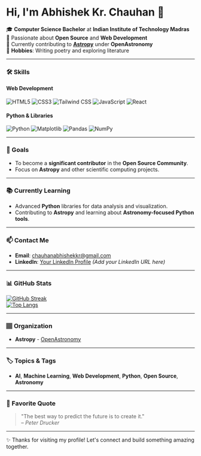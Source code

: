 # Hi, I'm Abhishek Kr. Chauhan 👋

🎓 **Computer Science Bachelor** at **Indian Institute of Technology Madras**  
🌱 Passionate about **Open Source** and **Web Development**  
🚀 Currently contributing to **[Astropy](https://www.astropy.org/)** under **OpenAstronomy**  
📝 **Hobbies**: Writing poetry and exploring literature  

---

### 🛠️ Skills

#### Web Development
![HTML5](https://img.shields.io/badge/HTML5-E34F26?style=flat&logo=html5&logoColor=white)
![CSS3](https://img.shields.io/badge/CSS3-1572B6?style=flat&logo=css3&logoColor=white)
![Tailwind CSS](https://img.shields.io/badge/Tailwind_CSS-38B2AC?style=flat&logo=tailwind-css&logoColor=white)
![JavaScript](https://img.shields.io/badge/JavaScript-F7DF1E?style=flat&logo=javascript&logoColor=black)
![React](https://img.shields.io/badge/React-61DAFB?style=flat&logo=react&logoColor=black)

#### Python & Libraries
![Python](https://img.shields.io/badge/Python-3776AB?style=flat&logo=python&logoColor=white)
![Matplotlib](https://img.shields.io/badge/Matplotlib-11557C?style=flat&logo=python&logoColor=white)
![Pandas](https://img.shields.io/badge/Pandas-150458?style=flat&logo=pandas&logoColor=white)
![NumPy](https://img.shields.io/badge/NumPy-013243?style=flat&logo=numpy&logoColor=white)

---

### 🌟 Goals
- To become a **significant contributor** in the **Open Source Community**.  
- Focus on **Astropy** and other scientific computing projects.  

---

### 📚 Currently Learning
- Advanced **Python** libraries for data analysis and visualization.  
- Contributing to **Astropy** and learning about **Astronomy-focused Python tools**.  

---

### 📫 Contact Me
- **Email**: [chauhanabhishekkr@gmail.com](mailto:chauhanabhishekkr@gmail.com)  
- **LinkedIn**: [Your LinkedIn Profile](#) *(Add your LinkedIn URL here)*  

---

### 📊 GitHub Stats
[![GitHub Streak](https://streak-stats.demolab.com?user=yourusername&theme=dark)](https://git.io/streak-stats)  
[![Top Langs](https://github-readme-stats.vercel.app/api/top-langs/?username=yourusername&layout=compact&theme=dark)](https://github.com/anuraghazra/github-readme-stats)  

---

### 🏽 Organization
- **Astropy** - [OpenAstronomy](https://www.openastronomy.org/)  

---

### 🏷️ Topics & Tags
- **AI**, **Machine Learning**, **Web Development**, **Python**, **Open Source**, **Astronomy**  

---

### 📜 Favorite Quote
> "The best way to predict the future is to create it."  
> – *Peter Drucker*  

---

✨ Thanks for visiting my profile! Let's connect and build something amazing together.  
